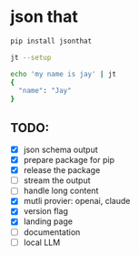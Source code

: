 # json that


```bash
pip install jsonthat
```

```bash
jt --setup
```

```bash
echo 'my name is jay' | jt
{
  "name": "Jay"
}
```


## TODO:

- [x] json schema output
- [x] prepare package for pip
- [x] release the package
- [ ] stream the output
- [ ] handle long content
- [x] mutli provier: openai, claude
- [x] version flag
- [x] landing page
- [ ] documentation
- [ ] local LLM
